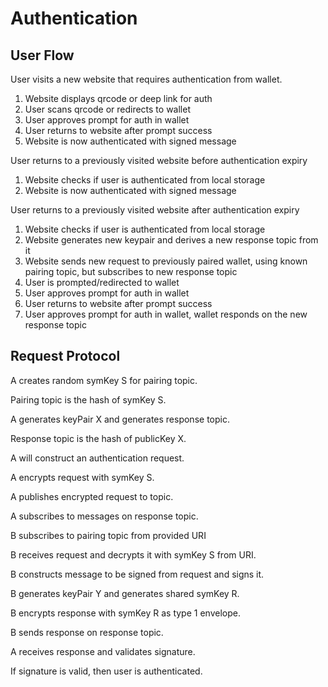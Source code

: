 # Authentication

## User Flow

User visits a new website that requires authentication from wallet.

1. Website displays qrcode or deep link for auth
2. User scans qrcode or redirects to wallet
3. User approves prompt for auth in wallet
4. User returns to website after prompt success
5. Website is now authenticated with signed message

User returns to a previously visited website before authentication expiry

1. Website checks if user is authenticated from local storage
2. Website is now authenticated with signed message

User returns to a previously visited website after authentication expiry

1. Website checks if user is authenticated from local storage
2. Website generates new keypair and derives a new response topic from it
3. Website sends new request to previously paired wallet, using known pairing topic, but subscribes to new response topic
4. User is prompted/redirected to wallet
5. User approves prompt for auth in wallet
6. User returns to website after prompt success
7. User approves prompt for auth in wallet, wallet responds on the new response topic
## Request Protocol

A creates random symKey S for pairing topic.

Pairing topic is the hash of symKey S.

A generates keyPair X and generates response topic.

Response topic is the hash of publicKey X.

A will construct an authentication request.

A encrypts request with symKey S.

A publishes encrypted request to topic.

A subscribes to messages on response topic.

B subscribes to pairing topic from provided URI

B receives request and decrypts it with symKey S from URI.

B constructs message to be signed from request and signs it.

B generates keyPair Y and generates shared symKey R.

B encrypts response with symKey R as type 1 envelope.

B sends response on response topic.

A receives response and validates signature.

If signature is valid, then user is authenticated.
